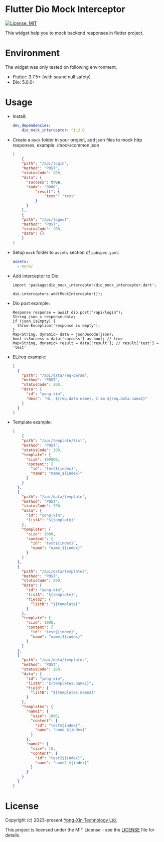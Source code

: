 # Flutter Dio Mock Interceptor

[![License: MIT](https://img.shields.io/badge/License-MIT-yellow.svg)](https://github.com/yongxin-tech/Flutter_Dio_Mock_Interceptor/blob/63d859aba8b999b9e62431c5675a8bfa312667ae/LICENSE)


This widget help you to mock backend responses in flutter project.


# Environment

The widget was only tested on following environment,
* Flutter: 3.7.5+ (with sound null safety)
* Dio: 5.0.0+

# Usage

* Install: 
  ```yaml
  dev_dependencies:
	  dio_mock_interceptor: ^1.2.0
  ```

* Create a <code>mock</code> folder in your project, add json files to mock http responses, 
  example: <project>/mock/common.json
  
  ```json
  [
	  {
      "path": "/api/login",
      "method": "POST",
      "statusCode": 200,
      "data": {
        "success": true,
        "code": "0000",
		    "result": {
			    "test": "test"
		    }
	    }
	  },
	  {
      "path": "/api/logout",
      "method": "POST",
      "statusCode": 200,
      "data": {}
	  }
  ]
  ```
  
* Setup <code>mock</code> folder to <code>assets</code> section of <code>pubspec.yaml</code>: 
  ```yaml
  assets:
    - mock/
  ```

* Add interceptor to Dio:
  ```flutter
  import 'package:dio_mock_interceptor/dio_mock_interceptor.dart';
  
  dio.interceptors.add(MockInterceptor());
  ```

* Dio post example:
  ```flutter
  Response response = await dio.post("/api/login");
  String json = response.data;
  if (json.isEmpty) {
    throw Exception('response is empty');
  }
  Map<String, dynamic> data = jsonDecode(json);
  bool isSuccess = data['success'] as bool; // true
  Map<String, dynamic> result = data['result']; // result['test'] = 'test'
  ```

* EL/req example:
  ```json
  [
    {
      "path": "/api/data/req-param",
      "method": "POST",
      "statusCode": 200,
      "data": {
        "id": "yong-xin",
        "desc": "Hi, ${req.data.name}, I am ${req.data.name2}"
      }
    }
  ]
  ```

* Template example:
  ```json
  [
	  {
      "path": "/api/template/list",
      "method": "POST",
      "statusCode": 200,
      "template": {
        "size": 100000,
        "content": {
          "id": "test${index}",
          "name": "name_${index}"
        }
      }
    },
    {
      "path": "/api/data/template",
      "method": "POST",
      "statusCode": 200,
      "data": {
        "id": "yong-xin",
        "listA": "${template}"
      },
      "template": {
        "size": 1000,
        "content": {
          "id": "test${index}",
          "name": "name_${index}"
        }
      }
    },
    {
      "path": "/api/data/template2",
      "method": "POST",
      "statusCode": 200,
      "data": {
        "id": "yong-xin",
        "listA": "${template}",
        "field2": {
          "listB": "${template}"
        }
      },
      "template": {
        "size": 1000,
        "content": {
          "id": "test${index}",
          "name": "name_${index}"
        }
      }
    },
    {
      "path": "/api/data/templates",
      "method": "POST",
      "statusCode": 200,
      "data": {
        "id": "yong-xin",
        "listA": "${templates.name1}",
        "field": {
          "listB": "${templates.name2}"
        }
      },
      "templates": {
        "name1": {
          "size": 1000,
          "content": {
            "id": "test${index}",
            "name": "name_${index}"
          }
        },
        "name2": {
          "size": 10,
          "content": {
            "id": "test2${index}",
            "name": "name2_${index}"
          }
        }
      }
    }
  ]
  ```

# License

Copyright (c) 2023-present [Yong-Xin Technology Ltd.](https://yong-xin.tech/)

This project is licensed under the MIT License - see the [LICENSE](https://github.com/yongxin-tech/Flutter_Dio_Mock_Interceptor/blob/63d859aba8b999b9e62431c5675a8bfa312667ae/LICENSE) file for details.


